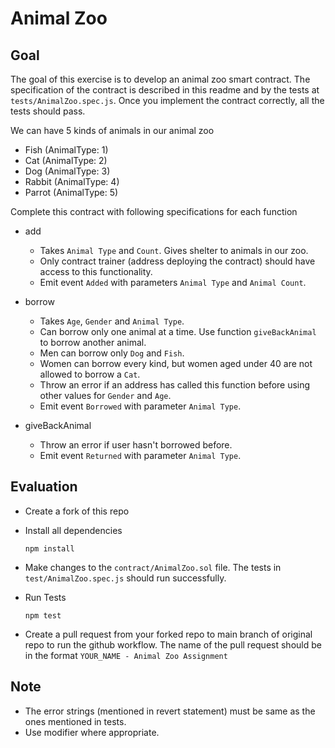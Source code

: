 # Animal Zoo

## Goal

The goal of this exercise is to develop an animal zoo smart contract. The specification of the contract is described in this readme and by the tests at `tests/AnimalZoo.spec.js`. Once you implement the contract correctly, all the tests should pass.

We can have 5 kinds of animals in our animal zoo

-   Fish (AnimalType: 1)
-   Cat (AnimalType: 2)
-   Dog (AnimalType: 3)
-   Rabbit (AnimalType: 4)
-   Parrot (AnimalType: 5)

Complete this contract with following specifications for each function

-   add

    -   Takes `Animal Type` and `Count`. Gives shelter to animals in our zoo.
    -   Only contract trainer (address deploying the contract) should have access to this functionality.
    -   Emit event `Added` with parameters `Animal Type` and `Animal Count`.

-   borrow

    -   Takes `Age`, `Gender` and `Animal Type`.
    -   Can borrow only one animal at a time. Use function `giveBackAnimal` to borrow another animal.
    -   Men can borrow only `Dog` and `Fish`.
    -   Women can borrow every kind, but women aged under 40 are not allowed to borrow a `Cat`.
    -   Throw an error if an address has called this function before using other values for `Gender` and `Age`.
    -   Emit event `Borrowed` with parameter `Animal Type`.

-   giveBackAnimal
    -   Throw an error if user hasn't borrowed before.
    -   Emit event `Returned` with parameter `Animal Type`.

## Evaluation

-   Create a fork of this repo

-   Install all dependencies
    ```
    npm install
    ```
-   Make changes to the `contract/AnimalZoo.sol` file. The tests in `test/AnimalZoo.spec.js` should run successfully.

-   Run Tests
    ```
    npm test
    ```
-   Create a pull request from your forked repo to main branch of original repo to run the github workflow. The name of the pull request should be in the format `YOUR_NAME - Animal Zoo Assignment`

## Note

-   The error strings (mentioned in revert statement) must be same as the ones mentioned in tests.
-   Use modifier where appropriate.
